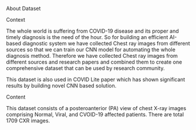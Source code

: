 About Dataset

Context

The whole world is suffering from COVID-19 disease and its proper and timely diagnosis is the need of the hour. So for building an efficient AI-based diagnostic system we have collected Chest ray images from different sources so that we can train our CNN model for automating the whole diagnosis method. Therefore we have collected Chest ray images from different sources and research papers and combined them to create one comprehensive dataset that can be used by research community.

This dataset is also used in COVID Lite paper which has shown significant results by building novel CNN based solution.

Content

This dataset consists of a posteroanterior (PA) view of chest X-ray images comprising Normal, Viral, and CVOID-19 affected patients. There are total 1709 CXR images.
